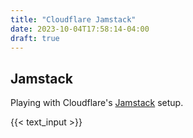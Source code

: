 ```yaml
---
title: "Cloudflare Jamstack"
date: 2023-10-04T17:58:14-04:00
draft: true
---
```


## Jamstack
Playing with Cloudflare's [Jamstack](https://www.cloudflare.com/learning/performance/what-is-jamstack/) setup.

{{< text_input >}} 

